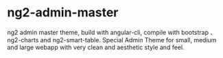 # ng2-admin-master
ng2 admin master theme, build with angular-cli, compile with bootstrap 、ng2-charts and ng2-smart-table.
Special Admin Theme for small, medium and large webapp with very clean and aesthetic style and feel.
